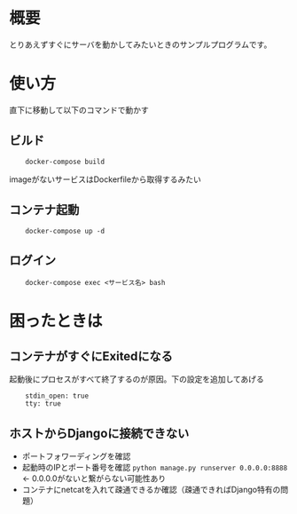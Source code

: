 # 概要
とりあえずすぐにサーバを動かしてみたいときのサンプルプログラムです。

# 使い方
直下に移動して以下のコマンドで動かす

## ビルド
~~~
	docker-compose build
~~~
imageがないサービスはDockerfileから取得するみたい

## コンテナ起動
~~~
	docker-compose up -d
~~~

## ログイン
~~~
	docker-compose exec <サービス名> bash
~~~


# 困ったときは
## コンテナがすぐにExitedになる
起動後にプロセスがすべて終了するのが原因。下の設定を追加してあげる
~~~
	stdin_open: true
	tty: true
~~~

## ホストからDjangoに接続できない
* ポートフォワーディングを確認
* 起動時のIPとポート番号を確認
`python manage.py runserver 0.0.0.0:8888` ← 0.0.0.0がないと繋がらない可能性あり
* コンテナにnetcatを入れて疎通できるか確認（疎通できればDjango特有の問題）